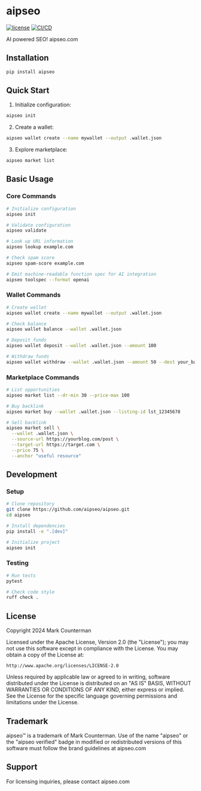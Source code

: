 # aipseo

[![license](https://img.shields.io/github/license/aipseo/aipseo)](license)
[![CI/CD](https://github.com/aipseo/aipseo/actions/workflows/ci.yml/badge.svg)](https://github.com/aipseo/aipseo/actions/workflows/ci.yml)

AI powered SEO! aipseo.com

## Installation

```bash
pip install aipseo
```

## Quick Start

1. Initialize configuration:
```bash
aipseo init
```

2. Create a wallet:
```bash
aipseo wallet create --name mywallet --output .wallet.json
```

3. Explore marketplace:
```bash
aipseo market list
```

## Basic Usage

### Core Commands

```bash
# Initialize configuration
aipseo init

# Validate configuration
aipseo validate

# Look up URL information
aipseo lookup example.com

# Check spam score
aipseo spam-score example.com

# Emit machine-readable function spec for AI integration
aipseo toolspec --format openai
```

### Wallet Commands

```bash
# Create wallet
aipseo wallet create --name mywallet --output .wallet.json

# Check balance
aipseo wallet balance --wallet .wallet.json

# Deposit funds
aipseo wallet deposit --wallet .wallet.json --amount 100

# Withdraw funds
aipseo wallet withdraw --wallet .wallet.json --amount 50 --dest your_bank_account
```

### Marketplace Commands

```bash
# List opportunities
aipseo market list --dr-min 30 --price-max 100

# Buy backlink
aipseo market buy --wallet .wallet.json --listing-id lst_12345678

# Sell backlink
aipseo market sell \
  --wallet .wallet.json \
  --source-url https://yourblog.com/post \
  --target-url https://target.com \
  --price 75 \
  --anchor "useful resource"
```

## Development

### Setup

```bash
# Clone repository
git clone https://github.com/aipseo/aipseo.git
cd aipseo

# Install dependencies
pip install -e ".[dev]"

# Initialize project
aipseo init
```

### Testing

```bash
# Run tests
pytest

# Check code style
ruff check .
```

## License

Copyright 2024 Mark Counterman

Licensed under the Apache License, Version 2.0 (the "License");
you may not use this software except in compliance with the License.
You may obtain a copy of the License at:

    http://www.apache.org/licenses/LICENSE-2.0

Unless required by applicable law or agreed to in writing, software
distributed under the License is distributed on an "AS IS" BASIS,
WITHOUT WARRANTIES OR CONDITIONS OF ANY KIND, either express or implied.
See the License for the specific language governing permissions and
limitations under the License.

## Trademark

aipseo™ is a trademark of Mark Counterman. Use of the name "aipseo" or
the "aipseo verified" badge in modified or redistributed versions of
this software must follow the brand guidelines at aipseo.com

## Support

For licensing inquiries, please contact aipseo.com
